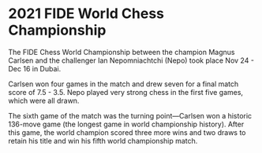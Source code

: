 # 2021 FIDE World Chess Championship
 
The FIDE Chess World Championship between the champion Magnus Carlsen and the challenger Ian Nepomniachtchi (Nepo) took place Nov 24 - Dec 16 in Dubai.

Carlsen won four games in the match and drew seven for a final match score of 7.5 - 3.5. Nepo played very strong chess in the first five games, which were all drawn.

The sixth game of the match was the turning point—Carlsen won a historic 136-move game (the longest game in world championship history). After this game, the world champion scored three more wins and two draws to retain his title and win his fifth world championship match.

